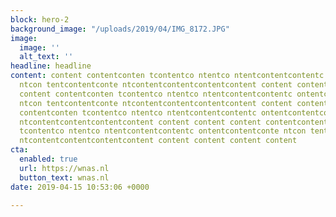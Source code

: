 ```yaml
---
block: hero-2
background_image: "/uploads/2019/04/IMG_8172.JPG"
image:
  image: ''
  alt_text: ''
headline: headline
content: content contentconten tcontentco ntentco ntentcontentcontentc ontentcontentconte
  ntcon tentcontentconte ntcontentcontentcontentcontent content content content content
  content contentconten tcontentco ntentco ntentcontentcontentc ontentcontentconte
  ntcon tentcontentconte ntcontentcontentcontentcontent content content content contentcontent
  contentconten tcontentco ntentco ntentcontentcontentc ontentcontentconte ntcon tentcontentconte
  ntcontentcontentcontentcontent content content content contentcontent contentconten
  tcontentco ntentco ntentcontentcontentc ontentcontentconte ntcon tentcontentconte
  ntcontentcontentcontentcontent content content content content
cta:
  enabled: true
  url: https://wnas.nl
  button_text: wnas.nl
date: 2019-04-15 10:53:06 +0000

---
```

